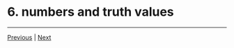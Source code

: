# 6.  numbers and truth values


---

[Previous](./5_Working-with-text.md) | [Next](./7_math-operations.md)